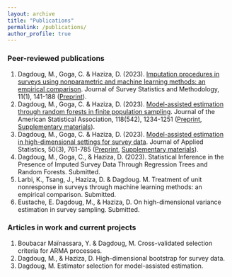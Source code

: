 ```yaml
---
layout: archive
title: "Publications"
permalink: /publications/
author_profile: true
---
```



### Peer-reviewed publications
1. Dagdoug, M., Goga, C. & Haziza, D. (2023). [Imputation procedures in surveys using nonparametric and machine learning methods: an empirical comparison](https://academic.oup.com/jssam/advance-article-abstract/doi/10.1093/jssam/smab004/6362120). Journal of Survey Statistics and Methodology, 11(1), 141-188 ([Preprint](http://mehdiDagdoug.github.io/files/IMP_DagdougGogaHaziza.pdf)).
2. Dagdoug, M., Goga, C. & Haziza, D. (2023). [Model-assisted estimation through random forests in finite population sampling](https://www.tandfonline.com/doi/abs/10.1080/01621459.2021.1987250?journalCode=uasa20). Journal of the American Statistical Association, 118(542), 1234-1251 ([Preprint](http://mehdiDagdoug.github.io/files/RF_DagdougGogaHaziza.pdf), [Supplementary materials](http://mehdiDagdoug.github.io/files/marfSM.pdf)).
3. Dagdoug, M., Goga, C. & Haziza, D. (2023). [Model-assisted estimation in high-dimensional settings for survey data](https://www.tandfonline.com/doi/abs/10.1080/02664763.2022.2047905). Journal of Applied Statistics, 50(3), 761-785 ([Preprint](http://mehdiDagdoug.github.io/files/HD_DagdougGogaHaziza.pdf), [Supplementary materials](http://mehdiDagdoug.github.io/files/SM_HD_DagdougGogaHaziza.pdf)).
4.  Dagdoug, M., Goga, C., & Haziza, D. (2023). Statistical Inference in the Presence of Imputed Survey Data Through Regression Trees and Random Forests. Submitted.
5. Larbi, K., Tsang, J., Haziza, D. & Dagdoug. M. Treatment of unit nonresponse in surveys through machine learning methods: an empirical comparison. Submitted.
6. Eustache, E. Dagdoug, M., & Haziza, D. On high-dimensional variance estimation in survey sampling. Submitted.


### Articles in work and current projects
1. Boubacar Maïnassara, Y.  & Dagdoug, M.  Cross-validated selection criteria for ARMA processes.
2. Dagdoug, M., & Haziza, D. High-dimensional bootstrap for survey data.
3. Dagdoug, M. Estimator selection for model-assisted estimation.

